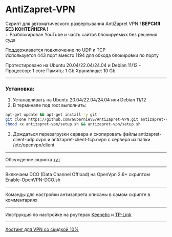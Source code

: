 # AntiZapret-VPN

Скрипт для автоматического развертывания AntiZapret VPN **! ВЕРСИЯ БЕЗ КОНТЕЙНЕРА !**\
\+ Разблокирован YouTube и часть сайтов блокируемых без решения суда

Поддерживается подключение по UDP и TCP\
Используется 443 порт вместо 1194 для обхода блокировки по порту

Протестировано на Ubuntu 20.04/22.04/24.04 и Debian 11/12 - Процессор: 1 core Память: 1 Gb Хранилище: 10 Gb
***
### Установка:
1. Устанавливать на Ubuntu 20.04/22.04/24.04 или Debian 11/12
2. В терминале под root выполнить:
```sh
apt-get update && apt-get install -y git
git clone https://github.com/GubernievS/AntiZapret-VPN.git antizapret-vpn
chmod +x antizapret-vpn/setup.sh && antizapret-vpn/setup.sh
```
3. Дождаться перезагрузки сервера и скопировать файлы antizapret-client-udp.ovpn и antizapret-client-tcp.ovpn с сервера из папки /etc/openvpn/client
***
Обсуждение скрипта [тут](https://ntc.party/t/скрипт-для-автоматического-развертывания-antizapret-vpn-новая-версия-без-контейнера-youtube/9270)
***
Включаем DCO (Data Channel Offload) на OpenVpn 2.6+ скриптом Enable-OpenVPN-DCO.sh
***
Команды для настройки антизапрета описаны в самом скрипте в комментариях
***
Инструкция по настройке на роутерах [Keenetic](./Keenetic.md) и [TP-Link](./TP-Link.md)
***
[Хостинг для VPN со скидкой 10%](https://www.vdsina.com/?partner=9br77jaat2)
